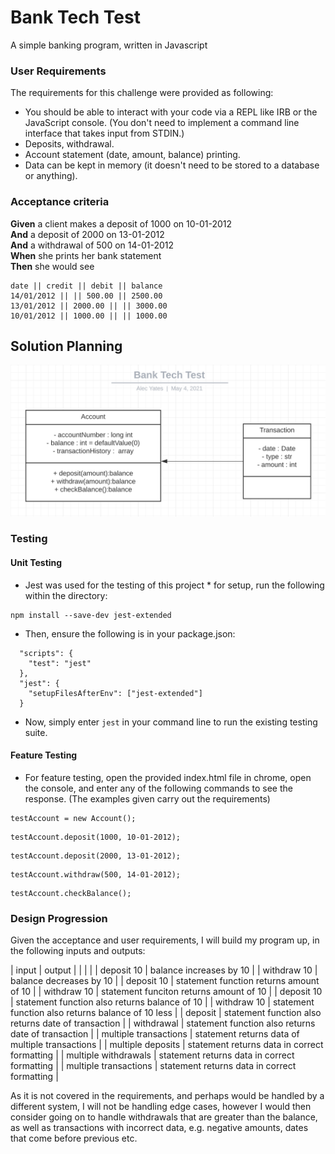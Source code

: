 # Bank Tech Test

A simple banking program, written in Javascript

### User Requirements

The requirements for this challenge were provided as following:

* You should be able to interact with your code via a REPL like IRB or the JavaScript console.  (You don't need to implement a command line interface that takes input from STDIN.)
* Deposits, withdrawal.
* Account statement (date, amount, balance) printing.
* Data can be kept in memory (it doesn't need to be stored to a database or anything).

### Acceptance criteria

**Given** a client makes a deposit of 1000 on 10-01-2012  
**And** a deposit of 2000 on 13-01-2012  
**And** a withdrawal of 500 on 14-01-2012  
**When** she prints her bank statement  
**Then** she would see

```
date || credit || debit || balance
14/01/2012 || || 500.00 || 2500.00
13/01/2012 || 2000.00 || || 3000.00
10/01/2012 || 1000.00 || || 1000.00
```
## Solution Planning

![image](./assets/classDiagram.png)

### Testing

#### Unit Testing
* Jest was used for the testing of this project * for setup, run the following within the directory:

```
npm install --save-dev jest-extended
```
* Then, ensure the following is in your package.json:

```
  "scripts": {
    "test": "jest"
  },
  "jest": {
    "setupFilesAfterEnv": ["jest-extended"]
  }
```

* Now, simply enter `jest` in your command line to run the existing testing suite.

#### Feature Testing
* For feature testing, open the provided index.html file in chrome, open the console, and enter any of the following commands to see the response. (The examples given carry out the requirements)
```console
testAccount = new Account();
```
```console
testAccount.deposit(1000, 10-01-2012);
```
```console
testAccount.deposit(2000, 13-01-2012);
```
```console
testAccount.withdraw(500, 14-01-2012);
```
```console
testAccount.checkBalance();
```

### Design Progression

Given the acceptance and user requirements, I will build my program up, in the following inputs and outputs:

|        input          |                            output                        |
|                       |                                                          |
| deposit 10            |                 balance increases by 10                  |
| withdraw 10           |                 balance decreases by 10                  |
| deposit 10            |          statement function returns amount of 10         |
| withdraw 10           |          statement funciton returns amount of 10         |
| deposit 10            |        statement function also returns balance of 10     |
| withdraw 10           |     statement function also returns balance of 10 less   |
| deposit               |    statement function also returns date of transaction   |
| withdrawal            |    statement function also returns date of transaction   |
| multiple transactions |     statement returns data of multiple transactions      |
| multiple deposits     |       statement returns data in correct formatting       |
| multiple withdrawals  |       statement returns data in correct formatting       |
| multiple transactions |       statement returns data in correct formatting       | 

As it is not covered in the requirements, and perhaps would be handled by a different system, I will not be handling edge cases, however I would then consider going on to handle withdrawals that are greater than the balance, as well as transactions with incorrect data, e.g. negative amounts, dates that come before previous etc.
